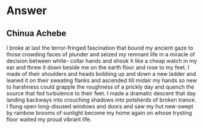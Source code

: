 # Answer
## Chinua Achebe
I broke at last
the terror-fringed fascination
that bound my ancient gaze
to those crowding faces
of plunder and seized my
remnant life in a miracle
of decision between white-
collar hands and shook it
like a cheap watch in
my ear and threw it down
beside me on the earth floor
and rose to my feet. I
made of their shoulders
and heads bobbing up and down
a new ladder and leaned
it on their sweating flanks
and ascended till midair
my hands so new to harshness
could grapple the roughness of a prickly
day and quench the source
that fed turbulence to their
feet. I made a dramatic
descent that day landing
backways into crouching shadows
into potsherds of broken trance. I
flung open long-disused windows
and doors and saw my hut
new-swept by rainbow brooms
of sunlight become my home again
on whose trysting floor waited
my proud vibrant life.